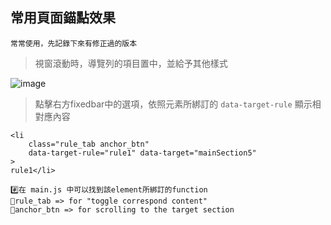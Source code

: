 ## 常用頁面錨點效果
``常常使用，先記錄下來有修正過的版本``
> 視窗滾動時，導覽列的項目置中，並給予其他樣式
> 
![image](https://github.com/Z01WANG/commonUseScroll/assets/63395915/1731fefe-7159-4cc1-962d-acdebe30e909)

> 點擊右方fixedbar中的選項，依照元素所綁訂的 ``data-target-rule`` 顯示相對應內容
```
<li
    class="rule_tab anchor_btn" 
    data-target-rule="rule1" data-target="mainSection5"
>
rule1</li>

#️⃣在 main.js 中可以找到該element所綁訂的function
🔸rule_tab => for "toggle correspond content"
🔸anchor_btn => for scrolling to the target section
```
